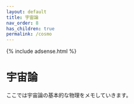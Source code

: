 ```yaml
---
layout: default
title: 宇宙論
nav_order: 8
has_children: true
permalink: /cosmo
---
```


{% include adsense.html %} 

# 宇宙論

ここでは宇宙論の基本的な物理をメモしていきます。

